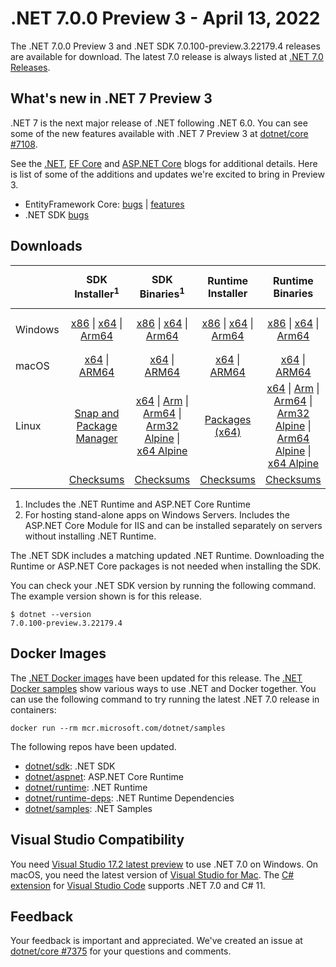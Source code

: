 # .NET 7.0.0 Preview 3  - April 13, 2022

The .NET 7.0.0 Preview 3 and .NET SDK 7.0.100-preview.3.22179.4 releases are available for download. The latest 7.0 release is always listed at [.NET 7.0 Releases](../README.md).

## What's new in .NET 7 Preview 3

.NET 7 is the next major release of .NET following .NET 6.0. You can see some of the new features available with .NET 7 Preview 3 at [dotnet/core #7108](https://github.com/dotnet/core/issues/7108).

See the [.NET][dotnet-blog], [EF Core][ef-blog] and [ASP.NET Core][aspnet-blog] blogs for additional details.
Here is list of some of the additions and updates we're excited to bring in Preview 3.

* EntityFramework Core: [bugs][ef_bugs] | [features][ef_features]
* .NET SDK [bugs][sdk_bugs]

## Downloads

|           | SDK Installer<sup>1</sup>                        | SDK Binaries<sup>1</sup>                 | Runtime Installer                                        | Runtime Binaries                                 | ASP.NET Core Runtime           |Windows Desktop Runtime          |
| --------- | :------------------------------------------:     | :----------------------:                 | :---------------------------:                            | :-------------------------:                      | :-----------------:            | :-----------------:            |
| Windows   | [x86][dotnet-sdk-win-x86.exe] \| [x64][dotnet-sdk-win-x64.exe] \| [Arm64][dotnet-sdk-win-arm64.exe] | [x86][dotnet-sdk-win-x86.zip] \| [x64][dotnet-sdk-win-x64.zip] \|  [Arm64][dotnet-sdk-win-arm64.zip] | [x86][dotnet-runtime-win-x86.exe] \| [x64][dotnet-runtime-win-x64.exe] \| [Arm64][dotnet-runtime-win-arm64.exe] | [x86][dotnet-runtime-win-x86.zip] \| [x64][dotnet-runtime-win-x64.zip] \| [Arm64][dotnet-runtime-win-arm64.zip] | [x86][aspnetcore-runtime-win-x86.exe] \| [x64][aspnetcore-runtime-win-x64.exe] \|<br/> [Hosting Bundle][dotnet-hosting-win.exe]<sup>2</sup> | [x86][windowsdesktop-runtime-win-x86.exe] \| [x64][windowsdesktop-runtime-win-x64.exe] \| [Arm64][windowsdesktop-runtime-win-arm64.exe] |
| macOS     | [x64][dotnet-sdk-osx-x64.pkg] \| [ARM64][dotnet-sdk-osx-arm64.pkg] | [x64][dotnet-sdk-osx-x64.tar.gz] \| [ARM64][dotnet-sdk-osx-arm64.tar.gz]  | [x64][dotnet-runtime-osx-x64.pkg] \| [ARM64][dotnet-runtime-osx-arm64.pkg] | [x64][dotnet-runtime-osx-x64.tar.gz] \| [ARM64][dotnet-runtime-osx-arm64.tar.gz]| [x64][aspnetcore-runtime-osx-x64.tar.gz] \| [ARM64][aspnetcore-runtime-osx-arm64.tar.gz] | - |<sup>1</sup>
| Linux     |  [Snap and Package Manager](../install-linux.md)  | [x64][dotnet-sdk-linux-x64.tar.gz] \| [Arm][dotnet-sdk-linux-arm.tar.gz]  \| [Arm64][dotnet-sdk-linux-arm64.tar.gz] \| [Arm32 Alpine][dotnet-sdk-linux-musl-arm.tar.gz]  \| [x64 Alpine][dotnet-sdk-linux-musl-x64.tar.gz] | [Packages (x64)][linux-packages] | [x64][dotnet-runtime-linux-x64.tar.gz] \| [Arm][dotnet-runtime-linux-arm.tar.gz] \| [Arm64][dotnet-runtime-linux-arm64.tar.gz] \| [Arm32 Alpine][dotnet-runtime-linux-musl-arm.tar.gz] \| [Arm64 Alpine][dotnet-runtime-linux-musl-arm64.tar.gz] \| [x64 Alpine][dotnet-runtime-linux-musl-x64.tar.gz]  | [x64][aspnetcore-runtime-linux-x64.tar.gz]<sup>1</sup>  \| [Arm][aspnetcore-runtime-linux-arm.tar.gz]<sup>1</sup> \| [Arm64][aspnetcore-runtime-linux-arm64.tar.gz]<sup>1</sup> \| [x64 Alpine][aspnetcore-runtime-linux-musl-x64.tar.gz] | - | <sup>1</sup> |
|  | [Checksums][checksums-sdk]                             | [Checksums][checksums-sdk]                                      | [Checksums][checksums-runtime]                             | [Checksums][checksums-runtime]  | [Checksums][checksums-runtime]  | [Checksums][checksums-runtime]


1. Includes the .NET Runtime and ASP.NET Core Runtime
2. For hosting stand-alone apps on Windows Servers. Includes the ASP.NET Core Module for IIS and can be installed separately on servers without installing .NET Runtime.


The .NET SDK includes a matching updated .NET Runtime. Downloading the Runtime or ASP.NET Core packages is not needed when installing the SDK.

You can check your .NET SDK version by running the following command. The example version shown is for this release.

```console
$ dotnet --version
7.0.100-preview.3.22179.4
```

## Docker Images

The [.NET Docker images](https://hub.docker.com/_/microsoft-dotnet) have been updated for this release. The [.NET Docker samples](https://github.com/dotnet/dotnet-docker/blob/main/samples/README.md) show various ways to use .NET and Docker together. You can use the following command to try running the latest .NET 7.0 release in containers:

```console
docker run --rm mcr.microsoft.com/dotnet/samples
```

The following repos have been updated.

* [dotnet/sdk](https://github.com/dotnet/dotnet-docker/blob/main/README.sdk.md): .NET SDK
* [dotnet/aspnet](https://github.com/dotnet/dotnet-docker/blob/main/README.aspnet.md): ASP.NET Core Runtime
* [dotnet/runtime](https://github.com/dotnet/dotnet-docker/blob/main/README.runtime.md): .NET Runtime
* [dotnet/runtime-deps](https://github.com/dotnet/dotnet-docker/blob/main/README.runtime.md): .NET Runtime Dependencies
* [dotnet/samples](https://github.com/dotnet/dotnet-docker/blob/main/README.samples.md): .NET Samples

## Visual Studio Compatibility

You need [Visual Studio 17.2 latest preview](https://visualstudio.microsoft.com) to use .NET 7.0 on Windows. On macOS, you need the latest version of [Visual Studio for Mac](https://visualstudio.microsoft.com/vs/mac/). The [C# extension](https://code.visualstudio.com/docs/languages/dotnet) for [Visual Studio Code](https://code.visualstudio.com/) supports .NET 7.0 and C# 11.


## Feedback

Your feedback is important and appreciated. We've created an issue at [dotnet/core #7375](https://github.com/dotnet/core/issues/7375) for your questions and comments.

[blob-runtime]: https://dotnetcli.blob.core.windows.net/dotnet/Runtime/
[blob-sdk]: https://dotnetcli.blob.core.windows.net/dotnet/Sdk/
[release-notes]: https://github.com/dotnet/core/blob/main/release-notes/7.0/preview/7.0.0-preview.3.md

[checksums-runtime]: https://dotnetcli.blob.core.windows.net/dotnet/checksums/7.0.0-preview.3-sha.txt
[checksums-sdk]: https://dotnetcli.blob.core.windows.net/dotnet/checksums/7.0.0-preview.3-sha.txt

[linux-install]: https://github.com/dotnet/core/blob/main/release-notes/7.0/install-linux.md
[linux-setup]: https://github.com/dotnet/core/blob/main/Documentation/linux-setup.md

[dotnet-blog]:  https://devblogs.microsoft.com/dotnet/announcing-dotnet-7-preview-3/
[aspnet-blog]: https://devblogs.microsoft.com/aspnet/asp-net-core-updates-in-dotnet-7-preview-3
[ef-blog]: https://devblogs.microsoft.com/dotnet/announcing-entity-framework-7-preview-3
[ef_bugs]: https://github.com/dotnet/efcore/issues?q=is%3Aissue+milestone%3A7.0.0-preview3+is%3Aclosed+label%3Atype-bug
[ef_features]: https://github.com/dotnet/efcore/issues?q=is%3Aissue+milestone%3A7.0.0-preview3+is%3Aclosed+label%3Atype-enhancement

[aspnet_bugs]: https://github.com/aspnet/AspNetCore/issues?q=is%3Aissue+milestone%3A7.0.0-preview3+label%3ADone+label%3Abug
[aspnet_features]: https://github.com/aspnet/AspNetCore/issues?q=is%3Aissue+milestone%3A7.0.0-preview3+label%3ADone+label%3Aenhancement
[runtime_bugs]: https://github.com/dotnet/runtime/issues?utf8=%E2%9C%93&q=is%3Aissue+milestone%3A7.0+label%3Abug+
[runtime_features]: https://github.com/dotnet/runtime/issues?q=is%3Aissue+milestone%3A7.0+label%3Aenhancement

[sdk_bugs]: https://github.com/dotnet/sdk/issues?q=is%3Aissue+is%3Aclosed+milestone%3A7.0.1xx
[linux-packages]: ../install-linux.md



[//]: # ( Runtime 7.0.0-preview.3.22175.4)
[dotnet-runtime-linux-arm.tar.gz]: https://download.visualstudio.microsoft.com/download/pr/4099549a-b2ec-4fb6-a6be-83e83baf581b/8b94b1e6c90d8c11951af2fbd94dd964/dotnet-runtime-7.0.0-preview.3.22175.4-linux-arm.tar.gz
[dotnet-runtime-linux-arm64.tar.gz]: https://download.visualstudio.microsoft.com/download/pr/3383e33d-f5d3-4d10-8d55-87b6d7c16469/466a44df179ef1f9b7921812e272bb21/dotnet-runtime-7.0.0-preview.3.22175.4-linux-arm64.tar.gz
[dotnet-runtime-linux-musl-arm.tar.gz]: https://download.visualstudio.microsoft.com/download/pr/39b5030a-68ce-4b04-bc83-b2a5f73cd0ec/e470e035ec13359a4f468a47991e7230/dotnet-runtime-7.0.0-preview.3.22175.4-linux-musl-arm.tar.gz
[dotnet-runtime-linux-musl-arm64.tar.gz]: https://download.visualstudio.microsoft.com/download/pr/3a495114-58ca-4b0b-9827-00eb9f852429/8610e82b29cbe3dd338f0a9cc6ac33d8/dotnet-runtime-7.0.0-preview.3.22175.4-linux-musl-arm64.tar.gz
[dotnet-runtime-linux-musl-x64.tar.gz]: https://download.visualstudio.microsoft.com/download/pr/83d5483d-29e7-45e1-86c8-2cc74511c568/cc5debc462b904f438ddc12e6c8107d8/dotnet-runtime-7.0.0-preview.3.22175.4-linux-musl-x64.tar.gz
[dotnet-runtime-linux-x64.tar.gz]: https://download.visualstudio.microsoft.com/download/pr/aab94125-9a06-4279-ade7-f927bd3e9c2a/6ed081538ba5b98c06f3b864952f71a3/dotnet-runtime-7.0.0-preview.3.22175.4-linux-x64.tar.gz
[dotnet-runtime-osx-arm64.pkg]: https://download.visualstudio.microsoft.com/download/pr/626ea741-3970-4fbf-9786-75eb9e287388/ebc083fb4242d999e5e9c4c509eea3c0/dotnet-runtime-7.0.0-preview.3.22175.4-osx-arm64.pkg
[dotnet-runtime-osx-arm64.tar.gz]: https://download.visualstudio.microsoft.com/download/pr/b18cf197-e563-4d4c-8e4b-6d88141f2f76/9bf25fecda59a63c9d52a8f8f531de2f/dotnet-runtime-7.0.0-preview.3.22175.4-osx-arm64.tar.gz
[dotnet-runtime-osx-x64.pkg]: https://download.visualstudio.microsoft.com/download/pr/41aba956-8288-4764-bfb9-7b9e920a942a/cd3ac0000034a6b7ff219cf44864dc73/dotnet-runtime-7.0.0-preview.3.22175.4-osx-x64.pkg
[dotnet-runtime-osx-x64.tar.gz]: https://download.visualstudio.microsoft.com/download/pr/36699776-0298-4fca-8c9a-c16628eb3587/974037fad4386e9a162f7ebfb7029b0f/dotnet-runtime-7.0.0-preview.3.22175.4-osx-x64.tar.gz
[dotnet-runtime-win-arm64.exe]: https://download.visualstudio.microsoft.com/download/pr/d8c86f62-0dbb-4724-bdc1-63025956605f/116e0e3efb653403c38df0c8e5bcfb57/dotnet-runtime-7.0.0-preview.3.22175.4-win-arm64.exe
[dotnet-runtime-win-arm64.zip]: https://download.visualstudio.microsoft.com/download/pr/902428ab-8faf-436e-9ca3-4b557c8531ff/2d575afbaf724522d705807225925a60/dotnet-runtime-7.0.0-preview.3.22175.4-win-arm64.zip
[dotnet-runtime-win-x64.exe]: https://download.visualstudio.microsoft.com/download/pr/8976b998-913d-4ca1-891d-62910ae0fafa/fbcbbeaf8cf6240d7df4f146aed855c3/dotnet-runtime-7.0.0-preview.3.22175.4-win-x64.exe
[dotnet-runtime-win-x64.zip]: https://download.visualstudio.microsoft.com/download/pr/6319350c-dd90-4e05-a3e9-07e131be7a2c/8c5c6a70c1d453e7569988ed5201a4ea/dotnet-runtime-7.0.0-preview.3.22175.4-win-x64.zip
[dotnet-runtime-win-x86.exe]: https://download.visualstudio.microsoft.com/download/pr/06853773-2509-4a2e-a89a-281f08ebb8a7/bd365ea603fc1a0536936004a155eee6/dotnet-runtime-7.0.0-preview.3.22175.4-win-x86.exe
[dotnet-runtime-win-x86.zip]: https://download.visualstudio.microsoft.com/download/pr/2e6ba75e-922c-4cae-9529-e063ac4a196f/e280175fc12dc47a0f85cbb15cb43d54/dotnet-runtime-7.0.0-preview.3.22175.4-win-x86.zip

[//]: # ( WindowsDesktop 7.0.0-preview.3.22177.1)
[windowsdesktop-runtime-win-arm64.exe]: https://download.visualstudio.microsoft.com/download/pr/b6642e2f-7244-4040-a4ab-a2a135cd7a78/29623780623e9c84f6213c060d054546/windowsdesktop-runtime-7.0.0-preview.3.22177.1-win-arm64.exe
[windowsdesktop-runtime-win-arm64.zip]: https://download.visualstudio.microsoft.com/download/pr/f966ab92-bf82-407b-b668-28c4e2167f38/3143723313859b8bceb74cf8d0161412/windowsdesktop-runtime-7.0.0-preview.3.22177.1-win-arm64.zip
[windowsdesktop-runtime-win-x64.exe]: https://download.visualstudio.microsoft.com/download/pr/39e7c3cc-949c-4d88-b90d-be37952b50e8/31a825784e8dd1147cb1d1c71c0c5df9/windowsdesktop-runtime-7.0.0-preview.3.22177.1-win-x64.exe
[windowsdesktop-runtime-win-x64.zip]: https://download.visualstudio.microsoft.com/download/pr/77f62678-b219-4912-ada8-01ad77581509/167b56269679e6d23cc57a2bb5191f87/windowsdesktop-runtime-7.0.0-preview.3.22177.1-win-x64.zip
[windowsdesktop-runtime-win-x86.exe]: https://download.visualstudio.microsoft.com/download/pr/213adef6-fc90-464a-8900-dee2b8c09cd7/a093e265ed647c6ba7b54f53411e4f09/windowsdesktop-runtime-7.0.0-preview.3.22177.1-win-x86.exe
[windowsdesktop-runtime-win-x86.zip]: https://download.visualstudio.microsoft.com/download/pr/4366c788-dd88-4d50-8f97-eed21d42cb6d/bb01ec94b7f5420691656b4ea69701a8/windowsdesktop-runtime-7.0.0-preview.3.22177.1-win-x86.zip

[//]: # ( ASP 7.0.0-preview.3.22178.4)
[aspnetcore-runtime-linux-arm.tar.gz]: https://download.visualstudio.microsoft.com/download/pr/17bb8902-06c9-46a2-a754-a7f5054df6da/c376e38436bdd18903d892183c6978a9/aspnetcore-runtime-7.0.0-preview.3.22178.4-linux-arm.tar.gz
[aspnetcore-runtime-linux-arm64.tar.gz]: https://download.visualstudio.microsoft.com/download/pr/ed4313d0-082c-42aa-a91e-3ce011c5ee34/8c435bbf48e70a823d95594cc556583f/aspnetcore-runtime-7.0.0-preview.3.22178.4-linux-arm64.tar.gz
[aspnetcore-runtime-linux-musl-arm.tar.gz]: https://download.visualstudio.microsoft.com/download/pr/03dcbea2-6e06-4d83-910a-805dbc6c568b/5c6ca74e263a673e73e056c1ba0bd884/aspnetcore-runtime-7.0.0-preview.3.22178.4-linux-musl-arm.tar.gz
[aspnetcore-runtime-linux-musl-arm64.tar.gz]: https://download.visualstudio.microsoft.com/download/pr/f298a38c-d464-4c80-9cf0-d5904da71356/e20cbf631da2907c3050bc460cd510d7/aspnetcore-runtime-7.0.0-preview.3.22178.4-linux-musl-arm64.tar.gz
[aspnetcore-runtime-linux-musl-x64.tar.gz]: https://download.visualstudio.microsoft.com/download/pr/d09504a7-3574-4375-995d-5a72b24eaa6f/3d4949fec9fdaad9dce490156ac799e3/aspnetcore-runtime-7.0.0-preview.3.22178.4-linux-musl-x64.tar.gz
[aspnetcore-runtime-linux-x64.tar.gz]: https://download.visualstudio.microsoft.com/download/pr/b0969eb7-374a-4da7-aa38-7a72097ff999/2d8f7deacf60ed4c1cbc25972e59dc41/aspnetcore-runtime-7.0.0-preview.3.22178.4-linux-x64.tar.gz
[aspnetcore-runtime-osx-arm64.tar.gz]: https://download.visualstudio.microsoft.com/download/pr/c5c8a356-7f7a-4e5e-b75f-9585a91ed80d/b52e918ad18aafed9e9048aac49321d6/aspnetcore-runtime-7.0.0-preview.3.22178.4-osx-arm64.tar.gz
[aspnetcore-runtime-osx-x64.tar.gz]: https://download.visualstudio.microsoft.com/download/pr/88603c65-e646-47a0-9f7a-ac2b2cc49763/60955db63765e7dce435ddbc620454c4/aspnetcore-runtime-7.0.0-preview.3.22178.4-osx-x64.tar.gz
[aspnetcore-runtime-win-arm64.zip]: https://download.visualstudio.microsoft.com/download/pr/714d123f-3476-4216-8d73-4b399b0140ba/890edc74c41fd5ab28a24e721c71bb36/aspnetcore-runtime-7.0.0-preview.3.22178.4-win-arm64.zip
[aspnetcore-runtime-win-x64.exe]: https://download.visualstudio.microsoft.com/download/pr/eb3838c5-0ef9-471b-b17c-c495c6ba85d4/411c6b711c3c924df87d4abaf2e4bd06/aspnetcore-runtime-7.0.0-preview.3.22178.4-win-x64.exe
[aspnetcore-runtime-win-x64.zip]: https://download.visualstudio.microsoft.com/download/pr/da959574-6f6f-45b4-8453-6114ce711925/1c597a5a6815b73e949e67f81f37bdc7/aspnetcore-runtime-7.0.0-preview.3.22178.4-win-x64.zip
[aspnetcore-runtime-win-x86.exe]: https://download.visualstudio.microsoft.com/download/pr/0956aca6-ac63-4270-b2a7-b559aa08f670/481e102403b5043e466b16c9c93f158d/aspnetcore-runtime-7.0.0-preview.3.22178.4-win-x86.exe
[aspnetcore-runtime-win-x86.zip]: https://download.visualstudio.microsoft.com/download/pr/79facb65-b09d-43f9-9ea2-82af68fea137/cb97702faa7fa4b4e316bb1539d7eb5e/aspnetcore-runtime-7.0.0-preview.3.22178.4-win-x86.zip
[dotnet-hosting-win.exe]: https://download.visualstudio.microsoft.com/download/pr/07ef3e17-41ae-4bb7-aaab-ea46cf7ae77a/fe6edf8b897be349b86c8f40577cd48d/dotnet-hosting-7.0.0-preview.3.22178.4-win.exe

[//]: # ( SDK 7.0.100-preview.3.22179.4)
[dotnet-sdk-linux-arm.tar.gz]: https://download.visualstudio.microsoft.com/download/pr/604c05c7-e422-4fb6-81b1-17b9d32bafd0/88ea2bd24d20a514f211b617a9f42cdf/dotnet-sdk-7.0.100-preview.3.22179.4-linux-arm.tar.gz
[dotnet-sdk-linux-arm64.tar.gz]: https://download.visualstudio.microsoft.com/download/pr/ccede891-f921-4292-853e-72dcc5f304c7/30a37128b5cb5ad9b844f83cde0345a6/dotnet-sdk-7.0.100-preview.3.22179.4-linux-arm64.tar.gz
[dotnet-sdk-linux-musl-arm.tar.gz]: https://download.visualstudio.microsoft.com/download/pr/3c2c48b2-b67a-4cf2-a160-15089bc11a1b/046d1b460532742438778b1fab025851/dotnet-sdk-7.0.100-preview.3.22179.4-linux-musl-arm.tar.gz
[dotnet-sdk-linux-musl-arm64.tar.gz]: https://download.visualstudio.microsoft.com/download/pr/ea3b03c7-d097-4046-80f6-18b6f95e012a/4927f1a6fb350a5fd8236ddb1b2bb05d/dotnet-sdk-7.0.100-preview.3.22179.4-linux-musl-arm64.tar.gz
[dotnet-sdk-linux-musl-x64.tar.gz]: https://download.visualstudio.microsoft.com/download/pr/5e9e5e78-7ee3-491d-9c7e-e63614bc28e2/6b18c7ee4db285c6e5f657dd45613c30/dotnet-sdk-7.0.100-preview.3.22179.4-linux-musl-x64.tar.gz
[dotnet-sdk-linux-x64.tar.gz]: https://download.visualstudio.microsoft.com/download/pr/321f886a-a492-464b-ad17-fecffe104e89/3bbe923e17358e096c5e7aed8a2b2da2/dotnet-sdk-7.0.100-preview.3.22179.4-linux-x64.tar.gz
[dotnet-sdk-osx-arm64.pkg]: https://download.visualstudio.microsoft.com/download/pr/3b73829a-6e68-487d-ace5-f96b993f2383/9f1e0a9d4414c9aae6ce64b4f8c620c5/dotnet-sdk-7.0.100-preview.3.22179.4-osx-arm64.pkg
[dotnet-sdk-osx-arm64.tar.gz]: https://download.visualstudio.microsoft.com/download/pr/24274ee9-afd9-4bdf-9729-2c9635d7c2a8/ba5fd3846930536782f44deb41e1bec5/dotnet-sdk-7.0.100-preview.3.22179.4-osx-arm64.tar.gz
[dotnet-sdk-osx-x64.pkg]: https://download.visualstudio.microsoft.com/download/pr/c0a621a8-72ff-41a5-9b5b-198d78bf0280/11547101f08068fd89fff6e86941118b/dotnet-sdk-7.0.100-preview.3.22179.4-osx-x64.pkg
[dotnet-sdk-osx-x64.tar.gz]: https://download.visualstudio.microsoft.com/download/pr/0397e593-b8aa-4ce1-87e0-c508a44897d2/13a941c3481c26dde1f8d1d2d57a5f7f/dotnet-sdk-7.0.100-preview.3.22179.4-osx-x64.tar.gz
[dotnet-sdk-win-arm64.exe]: https://download.visualstudio.microsoft.com/download/pr/36af52e9-8168-4da5-b6cb-40c001d278fb/0b5588769b4a56202764b05b9b02c31e/dotnet-sdk-7.0.100-preview.3.22179.4-win-arm64.exe
[dotnet-sdk-win-arm64.zip]: https://download.visualstudio.microsoft.com/download/pr/4c1292b5-255b-4e83-9f73-94c58508dead/8e83a0e8ff6b5d640334e658ff89a1e7/dotnet-sdk-7.0.100-preview.3.22179.4-win-arm64.zip
[dotnet-sdk-win-x64.exe]: https://download.visualstudio.microsoft.com/download/pr/6005cba0-c667-4412-a2e0-d2ca888a7733/712513654db361758e5f724258dcca19/dotnet-sdk-7.0.100-preview.3.22179.4-win-x64.exe
[dotnet-sdk-win-x64.zip]: https://download.visualstudio.microsoft.com/download/pr/5990dfb9-b5d5-4922-9454-3248918fe4b5/33a4230d680d47d2d4484760f1580fa2/dotnet-sdk-7.0.100-preview.3.22179.4-win-x64.zip
[dotnet-sdk-win-x86.exe]: https://download.visualstudio.microsoft.com/download/pr/042faac2-0179-428a-9f2d-acc4141eed2b/e2f7e82edc7aff2ce574c237cd719cc7/dotnet-sdk-7.0.100-preview.3.22179.4-win-x86.exe
[dotnet-sdk-win-x86.zip]: https://download.visualstudio.microsoft.com/download/pr/97ba3851-8b1d-46a0-ac95-2f993e4c0282/8034d9cb62b5b4c9541a9caf5eef9bee/dotnet-sdk-7.0.100-preview.3.22179.4-win-x86.zip
